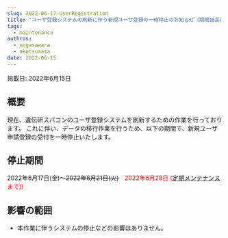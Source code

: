 ```yaml
---
slug: 2022-06-17-UserRegistration
title: "ユーザ登録システムの刷新に伴う新規ユーザ登録の一時停止のお知らせ（期間延長）"
tags:
  - maintenance
authros:
  - oogasawara
  - akatsumata
date: 2022-06-15
---
```


掲載日: 2022年6月15日


## 概要

現在、遺伝研スパコンのユーザ登録システムを刷新するための作業を行っております。
これに伴い、データの移行作業を行うため、以下の期間で、新規ユーザ申請登録の受付を一時停止いたします。


## 停止期間

2022年6月17日(金)～~~2022年6月21日(火)~~　<font color="red">2022年6月28日 (<a href="https://sc.ddbj.nig.ac.jp/blog/2022-04-25-scheduled-maintenance/">定期メンテナンス</a>まで))</font>


## 影響の範囲

- 本作業に伴うシステムの停止などの影響はありません。
